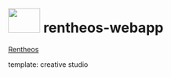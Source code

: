 # <img src="https://user-images.githubusercontent.com/45575898/222546045-1ce7a901-57c6-4f27-aa7d-18351c7a8f8f.png" width="65" height="50"/> rentheos-webapp

[Rentheos](www.rentheos.it) 

template: creative studio

